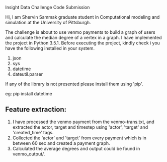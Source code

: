 Insight Data Challenge Code Submission

Hi, I am Shervin Sammak graduate student in Computational modeling and simulation at the University of Pittsburgh.

The challenge is about to use venmo payments to build a graph of users and calculate the median degree of a vertex in a graph. I have implemented the project in Python 3.5.1. Before executing the project, kindly check i you have the following installed in your system.

1. json
2. sys
3. datetime
4. dateutil.parser

If any of the library is not presented please install them using 'pip'.

eg: pip install datetime

Feature extraction:
-----------------------
1. I have processed the venmo payment from the venmo-trans.txt, and extracted the actor, target and timestep using 'actor', 'target' and 'created_time' tags.
2. Collected the 'actor' and 'target' from every payment which is in between 60 sec and created a payment graph. 
3. Calculated the average degrees and output could be found in venmo_output/.
